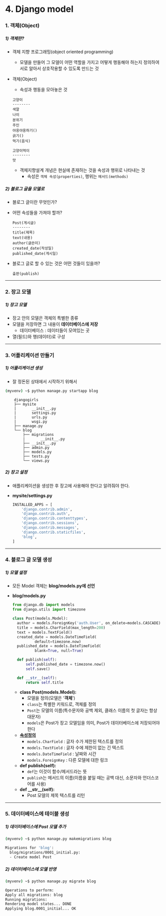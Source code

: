 # 4. Django model

### 1. 객체(Object)

##### 1) 객체란? 

- 객체 지향 프로그래밍(object oriented programming)

  - 모델을 만들어 그 모델이 어떤 역할을 가지고 어떻게 행동해야 하는지 정의하여 서로 알아서 상호작용할 수 있도록 만드는 것

- 객체(Object)

  - 속성과 행동을 모아놓은 것

  ```
  고양이
  --------
  색깔
  나이
  분위기
  주인
  야옹야옹하기()
  긁기()
  먹기(음식)

  고양이먹이
  --------
  맛
  ```

  - 객체지향설계 개념은 현실에 존재하는 것을 속성과 행위로 나타내는 것
    - 속성은 `객체 속성(properties)`, 행위는 `메서드(methods)`



##### 2) 블로그 글을 모델로

- 블로그 글이란 무엇인가?

- 어떤 속성들을 가져야 할까?

  ```
  Post(게시글)
  --------
  title(제목)
  text(내용)
  author(글쓴이)
  created_date(작성일)
  published_date(게시일)
  ```

- 블로그 글로 할 수 있는 것은 어떤 것들이 있을까?

  ```
  출판(publish)
  ```

---

### 2. 장고 모델

##### 1) 장고 모델

- 장고 안의 모델은 객체의 특별한 종류
- 모델을 저장하면 그 내용이 **데이터베이스에 저장**
  - 데이터베이스 : 데이터들이 모여있는 곳
- 열(필드)와 행(데이터)로 구성

---

### 3. 어플리케이션 만들기

##### 1) 어플리케이션 생성

- 잘 정돈된 상태에서 시작하기 위해서

```bash
(myvenv) ~$ python manage.py startapp blog
```

```
    djangogirls
    ├── mysite
    |       __init__.py
    |       settings.py
    |       urls.py
    |       wsgi.py
    ├── manage.py
    └── blog
        ├── migrations
        |       __init__.py
        ├── __init__.py
        ├── admin.py
        ├── models.py
        ├── tests.py
        └── views.py
```



##### 2) 장고 설정

- 애플리케이션을 생성한 후 장고에 사용해야 한다고 알려줘야 한다.

- **mysite/settings.py**

  ```python
  INSTALLED_APPS = [
      'django.contrib.admin',
      'django.contrib.auth',
      'django.contrib.contenttypes',
      'django.contrib.sessions',
      'django.contrib.messages',
      'django.contrib.staticfiles',
      'blog',
  ]
  ```

---

### 4. 블로그 글 모델 생성

##### 1) 모델 설정 

- 모든 Model 객체는 **blog/models.py에 선언**

- **blog/models.py**

  ```python
  from django.db import models
  from django.utils import timezone

  class Post(models.Model):
    author = models.ForeignKey('auth.User', on_delete=models.CASCADE)
    title = models.CharField(max_length=200)
    text = models.TextField()
    created_date = models.DateTimeField(
            default=timezone.now)
    published_date = models.DateTimeField(
            blank=True, null=True)

    def publish(self):
        self.published_date = timezone.now()
        self.save()

    def __str__(self):
        return self.title
  ```


  - **class Post(models.Model):**
    - 모델을 정의(모델은 '**객체**')
    - `class`는 특별한 키워드로, 객체를 정의
    - `Post`는 모델의 이름(특수문자와 공백 제외, 클래스 이름의 첫 글자는 항상 대문자)
    - `models`은 Post가 장고 모델임을 의미, Post가 데이터베이스에 저장되어야 한다
  - **[속성정의](https://docs.djangoproject.com/en/1.11/ref/models/fields/#field-types)**
    - `models.CharField` : 글자 수가 제한된 텍스트를 정의
    - `models.TextField` : 글자 수에 제한이 없는 긴 텍스트
    - `models.DateTimeField` : 날짜와 시간
    - `models.ForeignKey` : 다른 모델에 대한 링크
  - **def publish(self):**
    - `def`는 이것이 함수/메서드라는 뜻
    - `publish`는 메서드의 이름(이름을 붙일 때는 공백 대신, 소문자와 언더스코어를 사용)
  - **def \_\_str\_\_(self):**
    - Post 모델의 제목 텍스트를 리턴

---

### 5. 데이터베이스에 테이블 생성

##### 1) 데이터베이스에 Post 모델 추가

```bash
(myvenv) ~$ python manage.py makemigrations blog

Migrations for 'blog':
  blog/migrations/0001_initial.py:
  - Create model Post
```



##### 2) 데이터베이스에 모델 반영

  ```bash
(myvenv) ~$ python manage.py migrate blog

Operations to perform:
  Apply all migrations: blog
Running migrations:
  Rendering model states... DONE
  Applying blog.0001_initial... OK
  ```


